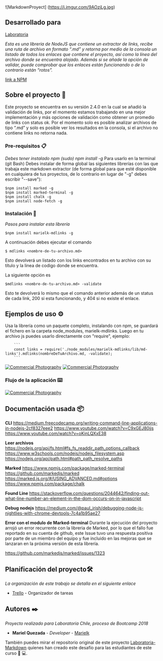 
![MarkdownProyect]
(https://i.imgur.com/9AOzjLg.jpg)

## Desarrollado para 
[Laboratoria](https://github.com/Laboratoria)


_Esta es una libreria de NodeJS que contiene un extractor de links, recibe una ruta de archivo en formato “.md” y retorna por medio de la consola un listado de todos los enlaces que contiene el proyecto, así como la línea del archivo donde se encuentra alojado. 
Además si se añade la opción de validar, puede comprobar que los enlaces están funcionando  o de lo contrario están “rotos”._

[link a NPM](https://www.npmjs.com/package/marielk-mdlinks)

## Sobre el proyecto 🚀

Este proyecto se encuentra en su versión 2.4.0 en la cual se añadió la validación de links, por el momento estamos trabajando en una mejor implementación y más opciones de validación como obtener un promedio de links con status ok. 
Por el momento solo es posible analizar archivos de tipo “.md” y solo es posible ver los resultados en la consola, si el archivo no contiene links no retorna nada.

### Pre-requisitos 📋

_Debes tener instalado npm (sudo) npm install -g_
Para usarlo en la terminal (git Bash) 
Debes instalar de forma global las siguientes librerías con las que trabaja este markdown extractor (de forma global para que esté disponible en cualquiera de tus proyectos, de lo contrario en lugar de "-g" debes escribir "--save"): 

```
$npm install marked -g
$npm install marked-terminal -g
$npm install chalk -g 
$npm install node-fetch -g

```

### Instalación 🔧

_Pasos para instalar esta librería_

```
$npm install marielk-mdlinks -g 
```
A continuación debes ejecutar el comando 

```
$ mdlinks <nombre-de-tu-archivo.md> 
```

Esto devolverá un listado con los links encontrados en tu archivo con su título y la linea de codigo donde se encuentra.

La siguiente opción es 

```
$mdlinks <nombre-de-tu-archivo.md> -validate
```

Esto te devolverá lo mismo que el comando anterior además de un status de cada link, 200 si esta funcionando, y 404 si no existe el enlace. 

## Ejemplos de uso ⚙️

Usa la librería como un paquete completo, instalando con npm, se guardará el fichero en la carpeta node_modules, marielk-mdlinks. Luego en tu archivo js puedes usarlo directamente con "require", ejemplo:

		```
		const links = require('./node_modules/marielk-mdlinks/lib/md-links').mdlinks(nombreDeTuArchivo.md, -validate);
		```
<a href="http://www.freeimagehosting.net/commercial-photography/"><img src="https://i.imgur.com/9AOzjLg.jpg" alt="Commercial Photography"></a>
<a href="http://www.freeimagehosting.net/commercial-photography/"><img src="https://i.imgur.com/xbFKfA7.jpg" alt="Commercial Photography"></a>

### Flujo de la aplicación ⌨️

<a href="http://www.freeimagehosting.net/commercial-photography/"><img src="https://i.imgur.com/etr2wOa.jpg" alt="Commercial Photography"></a>

## Documentación usada 📦

**CLI**
https://medium.freecodecamp.org/writing-command-line-applications-in-nodejs-2cf8327eee2
https://www.youtube.com/watch?v=C9xGEJ80jjs
https://www.youtube.com/watch?v=oKinLQXxE38

**Leer archivos** 
https://nodejs.org/api/fs.html#fs_fs_readdir_path_options_callback
https://www.w3schools.com/nodejs/nodejs_filesystem.asp
https://nodejs.org/api/path.html#path_path_resolve_paths

**Marked** 
https://www.npmjs.com/package/marked-terminal
https://github.com/markedjs/marked
https://marked.js.org/#/USING_ADVANCED.md#options
https://www.npmjs.com/package/chalk

**Found Line**
https://stackoverflow.com/questions/2044642/finding-out-what-line-number-an-element-in-the-dom-occurs-on-in-javascript


**Debug nodejs**
https://medium.com/@paul_irish/debugging-node-js-nightlies-with-chrome-devtools-7c4a1b95ae27


**Error con el modulo de Marked-terminal**
Durante la ejecución del proyecto arrojó un error recurrente con la libreria de Marked, por lo  que el fallo fue reportado en su cuenta de github, este Issue tuvo una respuesta positiva por parte de un miembro del equipo y fue incluido en las mejoras que se lanzaran en la próxima versión de esta librería. 

https://github.com/markedjs/marked/issues/1323

## Planificación del proyecto🛠️

_La organización de este trabajo se detalla en el siguiente enlace_

* [Trello](https://trello.com/b/PV2CGwKc/markdown) - Organizador de tareas

## Autores ✒️

_Proyecto realizado para Laboratoria Chile, proceso de Bootcamp 2018_

* **Mariel Quezada** - *Developer* - [Marielk](https://github.com/Marielk)

También puedes mirar el repositorio original de este proyecto [Laboratoria-Markdown](https://github.com/Laboratoria/scl-2018-01-FE-markdown) quíenes han creado este desafío para las estudiantes de este curso 
:woman: :computer:. 


